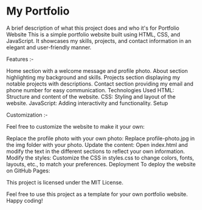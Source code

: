 
# My Portfolio

A brief description of what this project does and who it's for
Portfolio Website
This is a simple portfolio website built using HTML, CSS, and JavaScript. It showcases my skills, projects, and contact information in an elegant and user-friendly manner.

Features :-

Home section with a welcome message and profile photo.
About section highlighting my background and skills.
Projects section displaying my notable projects with descriptions.
Contact section providing my email and phone number for easy communication.
Technologies Used
HTML: Structure and content of the website.
CSS: Styling and layout of the website.
JavaScript: Adding interactivity and functionality.
Setup

Customization :-

Feel free to customize the website to make it your own:

Replace the profile photo with your own photo: Replace profile-photo.jpg in the img folder with your photo.
Update the content: Open index.html and modify the text in the different sections to reflect your own information.
Modify the styles: Customize the CSS in styles.css to change colors, fonts, layouts, etc., to match your preferences.
Deployment
To deploy the website on GitHub Pages:


This project is licensed under the MIT License.

Feel free to use this project as a template for your own portfolio website. Happy coding!
